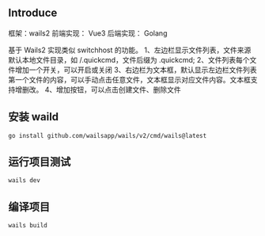 ## Introduce
框架：wails2
前端实现： Vue3
后端实现： Golang

基于 Wails2 实现类似 switchhost 的功能。
1、左边栏显示文件列表，文件来源默认本地文件目录，如 /.quickcmd，文件后缀为 .quickcmd;
2、文件列表每个文件增加一个开关，可以开启或关闭
3、右边栏为文本框，默认显示左边栏文件列表第一个文件的内容，可以手动点击任意文件，文本框显示对应文件内容。文本框支持增删改。
4、增加按钮，可以点击创建文件、删除文件

## 安装 waild
```
go install github.com/wailsapp/wails/v2/cmd/wails@latest
```

## 运行项目测试
```
wails dev
```

## 编译项目
```
wails build
```